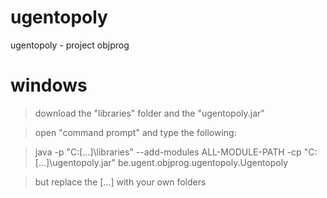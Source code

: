 # ugentopoly
ugentopoly - project objprog


# windows
> download the "libraries" folder and the "ugentopoly.jar"


> open "command prompt" and type the following:

> java -p "C:\[...]\libraries" --add-modules ALL-MODULE-PATH -cp "C:\[...]\ugentopoly.jar" be.ugent.objprog.ugentopoly.Ugentopoly

> but replace the [...] with your own folders
